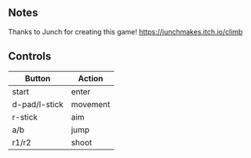 ## Notes
Thanks to Junch for creating this game!
https://junchmakes.itch.io/climb

## Controls

|Button| Action |
|--|--|
| start| enter |
| d-pad/l-stick| movement |
| r-stick| aim|
| a/b| jump |
| r1/r2| shoot |